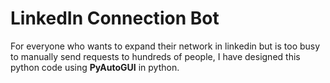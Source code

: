 # LinkedIn Connection Bot
For everyone who wants to expand their network in linkedin but is too busy to manually send requests to hundreds of people, I have designed this python code using **PyAutoGUI** in python. 